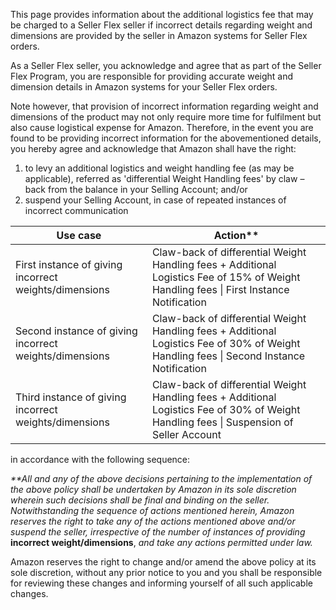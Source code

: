This page provides information about the additional logistics fee that may be charged to a Seller Flex seller if incorrect details regarding weight and dimensions are provided by the seller in Amazon systems for Seller Flex orders.

As a Seller Flex seller, you acknowledge and agree that as part of the Seller Flex Program, you are responsible for providing accurate weight and dimension details in Amazon systems for your Seller Flex orders.

Note however, that provision of incorrect information regarding weight and dimensions of the product may not only require more time for fulfilment but also cause logistical expense for Amazon. Therefore, in the event you are found to be providing incorrect information for the abovementioned details, you hereby agree and acknowledge that Amazon shall have the right:  

1.  to levy an additional logistics and weight handling fee (as may be applicable), referred as 'differential Weight Handling fees' by claw – back from the balance in your Selling Account; and/or
2.  suspend your Selling Account, in case of repeated instances of incorrect communication

  

<table>
  <thead>
    <tr>
      <th>Use case</th>
      <th>Action**</th>
    </tr>
  </thead>
  <tbody>
    <tr>
      <td>First instance of giving incorrect weights/dimensions</td>
      <td>Claw-back of differential Weight Handling fees + Additional Logistics Fee of 15% of Weight Handling fees | First Instance Notification</td>
    </tr>
    <tr>
      <td>Second instance of giving incorrect weights/dimensions</td>
      <td>Claw-back of differential Weight Handling fees + Additional Logistics Fee of 30% of Weight Handling fees | Second Instance Notification</td>
    </tr>
    <tr>
      <td>Third instance of giving incorrect weights/dimensions</td>
      <td>Claw-back of differential Weight Handling fees + Additional Logistics Fee of 30% of Weight Handling fees | Suspension of Seller Account</td>
    </tr>
  </tbody>
</table>

in accordance with the following sequence:

_\*\*All and any of the above decisions pertaining to the implementation of the above policy shall be undertaken by Amazon in its sole discretion wherein such decisions shall be final and binding on the seller. Notwithstanding the sequence of actions mentioned herein, Amazon reserves the right to take any of the actions mentioned above and/or suspend the seller, irrespective of the number of instances of providing_ **incorrect weight/dimensions**, _and take any actions permitted under law._

Amazon reserves the right to change and/or amend the above policy at its sole discretion, without any prior notice to you and you shall be responsible for reviewing these changes and informing yourself of all such applicable changes.